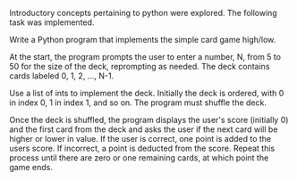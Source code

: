 Introductory concepts pertaining to python were explored. The following task was implemented.

Write a Python program that implements the simple card game high/low.

At the start, the program prompts the user to enter a number, N, from 5 to 50 for the size of the deck, reprompting as needed. The deck contains cards labeled 0, 1, 2, ..., N-1.

Use a list of ints to implement the deck. Initially the deck is ordered, with 0 in index 0, 1 in index 1, and so on. The program must shuffle the deck.

Once the deck is shuffled, the program displays the user's score (initially 0) and the first card from the deck and asks the user if the next card will be higher or lower in value. If the user is correct, one point is added to the users score. If incorrect, a point is deducted from the score. Repeat this process until there are zero or one remaining cards, at which point the game ends.
